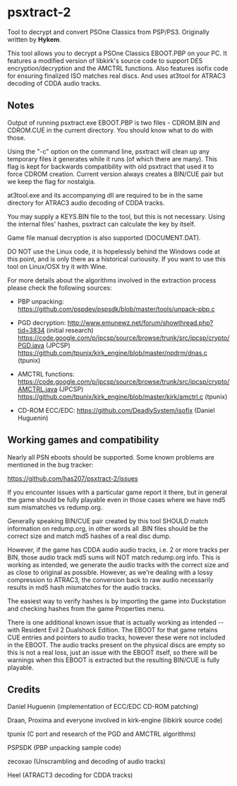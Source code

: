 psxtract-2
==========

Tool to decrypt and convert PSOne Classics from PSP/PS3.
Originally written by **Hykem**.

This tool allows you to decrypt a PSOne Classics EBOOT.PBP on your PC.
It features a modified version of libkirk's source code to support DES
encryption/decryption and the AMCTRL functions.
Also features isofix code for ensuring finalized ISO matches real discs.
And uses at3tool for ATRAC3 decoding of CDDA audio tracks.


Notes
-------

Output of running psxtract.exe EBOOT.PBP is two files - CDROM.BIN and
CDROM.CUE in the current directory. You should know what to do with those.

Using the "-c" option on the command line, psxtract will clean up any
temporary files it generates while it runs (of which there are many).
This flag is kept for backwards compatibility with old psxtract that used
it to force CDROM creation. Current version always creates a BIN/CUE pair
but we keep the flag for nostalgia.

at3tool.exe and its accompanying dll are required to be in the same
directory for ATRAC3 audio decoding of CDDA tracks.

You may supply a KEYS.BIN file to the tool, but this is not necessary.
Using the internal files' hashes, psxtract can calculate the key by itself.

Game file manual decryption is also supported (DOCUMENT.DAT).

DO NOT use the Linux code, it is hopelessly behind the Windows code at this
point, and is only there as a historical curiousity. If you want to use
this tool on Linux/OSX try it with Wine.

For more details about the algorithms involved in the extraction process
please check the following sources:
- PBP unpacking: 
  https://github.com/pspdev/pspsdk/blob/master/tools/unpack-pbp.c

- PGD decryption:
  http://www.emunewz.net/forum/showthread.php?tid=3834 (initial research)
  https://code.google.com/p/jpcsp/source/browse/trunk/src/jpcsp/crypto/PGD.java (JPCSP)
  https://github.com/tpunix/kirk_engine/blob/master/npdrm/dnas.c (tpunix)

- AMCTRL functions:
  https://code.google.com/p/jpcsp/source/browse/trunk/src/jpcsp/crypto/AMCTRL.java (JPCSP)
  https://github.com/tpunix/kirk_engine/blob/master/kirk/amctrl.c (tpunix)
  
- CD-ROM ECC/EDC:
  https://github.com/DeadlySystem/isofix (Daniel Huguenin)


Working games and compatibility
-------------------------------

Nearly all PSN eboots should be supported. Some known problems are mentioned in the bug tracker:

  https://github.com/has207/psxtract-2/issues

If you encounter issues with a particular game report it there, but in general the game should
be fully playable even in those cases where we have md5 sum mismatches vs redump.org.

Generally speaking BIN/CUE pair created by this tool SHOULD match information on redump.org,
in other words all .BIN files should be the correct size and match md5 hashes
of a real disc dump.

However, if the game has CDDA audio audio tracks, i.e. 2 or more tracks per BIN, those audio
track md5 sums will NOT match redump.org info. This is working as intended, we generate the
audio tracks with the correct size and as close to original as possible. However, as we're dealing
with a lossy compression to ATRAC3, the conversion back to raw audio necessarily results in md5 hash
mismatches for the audio tracks.

The easiest way to verify hashes is by importing the game into Duckstation and checking hashes from
the game Properties menu.

There is one additional known issue that is actually working as intended -- with Resident Evil 2 Dualshock Edition. The EBOOT for that game retains
CUE entries and pointers to audio tracks, however these were not included in the EBOOT.
The audio tracks present on the physical discs are empty so this is not a real loss, just an issue
with the EBOOT itself, so there will be warnings when this EBOOT is extracted but the resulting
BIN/CUE is fully playable.


Credits
-------

Daniel Huguenin (implementation of ECC/EDC CD-ROM patching) 

Draan, Proxima and everyone involved in kirk-engine (libkirk source code)

tpunix (C port and research of the PGD and AMCTRL algorithms)

PSPSDK (PBP unpacking sample code)

zecoxao (Unscrambling and decoding of audio tracks)

Heel (ATRACT3 decoding for CDDA tracks)
